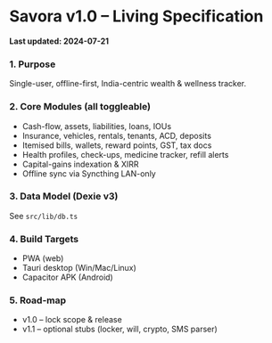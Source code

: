 # Savora v1.0 – Living Specification
**Last updated: 2024-07-21**

### 1. Purpose
Single-user, offline-first, India-centric wealth & wellness tracker.

### 2. Core Modules (all toggleable)
- Cash-flow, assets, liabilities, loans, IOUs  
- Insurance, vehicles, rentals, tenants, ACD, deposits  
- Itemised bills, wallets, reward points, GST, tax docs  
- Health profiles, check-ups, medicine tracker, refill alerts  
- Capital-gains indexation & XIRR  
- Offline sync via Syncthing LAN-only

### 3. Data Model (Dexie v3)
See `src/lib/db.ts`

### 4. Build Targets
- PWA (web)
- Tauri desktop (Win/Mac/Linux)
- Capacitor APK (Android)

### 5. Road-map
- v1.0 – lock scope & release  
- v1.1 – optional stubs (locker, will, crypto, SMS parser)
